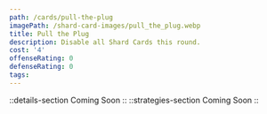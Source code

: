 ```yaml
---
path: /cards/pull-the-plug
imagePath: /shard-card-images/pull_the_plug.webp
title: Pull the Plug
description: Disable all Shard Cards this round.
cost: '4'
offenseRating: 0
defenseRating: 0
tags:
---
```

::details-section
Coming Soon
::
::strategies-section
Coming Soon
::